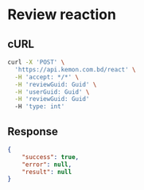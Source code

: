 # Review reaction

## cURL

```bash
curl -X 'POST' \
  'https://api.kemon.com.bd/react' \
  -H 'accept: */*' \
  -H 'reviewGuid: Guid' \
  -H 'userGuid: Guid' \
  -H 'reviewGuid: Guid'
  -H 'type: int'
```

## Response

```json
{
    "success": true,
    "error": null,
    "result": null
}
```
